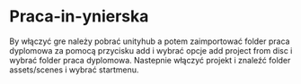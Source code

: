 # Praca-in-ynierska
By włączyć gre należy pobrać unityhub a potem zaimportować folder praca dyplomowa za pomocą przycisku add i wybrać opcje add project from disc i wybrać folder praca dyplomowa.
Nastepnie włączyć projekt i znaleźć folder assets/scenes i wybrać startmenu.

